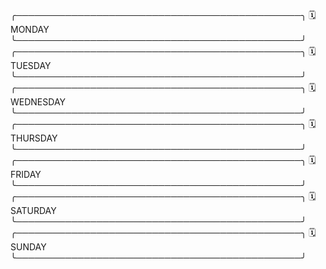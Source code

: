 ╭──────────────────────────────────────────────╮
  🗓️  MONDAY 
╰──────────────────────────────────────────────╯
╭──────────────────────────────────────────────╮
  🗓️  TUESDAY
╰──────────────────────────────────────────────╯
╭──────────────────────────────────────────────╮
  🗓️  WEDNESDAY 
╰──────────────────────────────────────────────╯
╭──────────────────────────────────────────────╮
  🗓️  THURSDAY
╰──────────────────────────────────────────────╯
╭──────────────────────────────────────────────╮
  🗓️  FRIDAY 
╰──────────────────────────────────────────────╯
╭──────────────────────────────────────────────╮
  🗓️  SATURDAY 
╰──────────────────────────────────────────────╯
╭──────────────────────────────────────────────╮
  🗓️  SUNDAY 
╰──────────────────────────────────────────────╯
